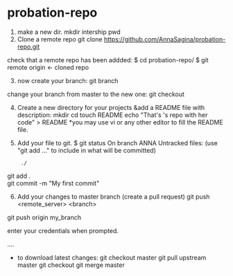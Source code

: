 # probation-repo
1) make a new dir.
mkdir intership
pwd
2) Clone a remote repo 
git clone https://github.com/AnnaSagina/probation-repo.git


check that a remote repo has been addded:
$ cd probation-repo/
$ git remote
origin <- cloned repo

3) now create your branch:
git branch <branchName>

change your branch from master to the new one:
git checkout <branchName>

4) Create a new directory for your projects &add a README file with description:
mkdir <dirName>
cd <dirName>
touch README
echo "That's <your name>'s repo with her code" > README
*you may use vi or any other editor to fill the README file.

5) Add your file to git.
$ git status
On branch ANNA
Untracked files:
  (use "git add <file>..." to include in what will be committed)

        ./

git add .  
git commit -m "My first commit"

6) Add your changes to master branch (create a pull request)
git push <remote_server> \<branch>

git push origin my_branch

enter your credentials when prompted.

....
* to download latest changes:
	git checkout master
	git pull upstream master
	git checkout <branchName>
	git merge master
